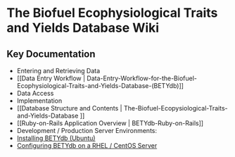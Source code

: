 # The Biofuel Ecophysiological Traits and Yields Database Wiki

## Key Documentation

* Entering and Retrieving Data
 * [[Data Entry Workflow | Data-Entry-Workflow-for-the-Biofuel-Ecophysiological-Traits-and-Yields-Database-(BETYdb)]]
 * Data Access
* Implementation
 * [[Database Structure and Contents | The-Biofuel-Ecopysiological-Traits-and-Yields-Database ]]
 * [[Ruby-on-Rails Application Overview | BETYdb-Ruby-on-Rails]]
 * Development / Production Server Environments:
  * [Installing BETYdb (Ubuntu)](https://github.com/PecanProject/pecan/wiki/Development-Environment-Setup-and-VM-Creation#installing-bety)
  * [Configuring BETYdb on a RHEL / CentOS Server](https://github.com/PecanProject/bety/wiki/Configuring-a-CentOS-Server)